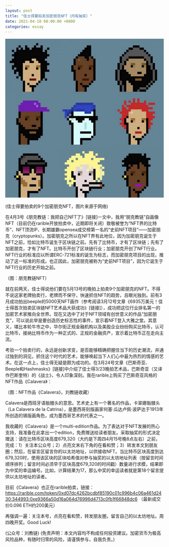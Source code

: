 ```yaml
---
layout: post
title: "佳士得要拍卖加密朋克NFT（内有抽奖）"
date: 2021-04-10 08:00:00 +0800
categories: essay
---
```


![](/images/2021/20210410.jpg)

(佳士得要拍卖的9个加密朋克NFT，图片来源于网络)

在4月3号《朋克教链：我把自己NFT了》[链接]一文中，我用“朋克教链”自画像NFT（目前仍在rarible开放拍卖中，近期即将关闭）致敬被誉为“NFT界的比特币”、NFT顶流IP、长期雄霸opensea成交榜第一名的“史前NFT项目”——加密朋克（cryptopunks）。加密朋克之所以在NFT界有此地位，因为加密朋克诞生于NFT之前，恰如比特币诞生于区块链之前。先有了比特币，才有了区块链；先有了加密朋克，才有了NFT。比特币开创了区块链行业；加密朋克开创了NFT行业。NFT行业的标准应以所谓ERC-721标准的诞生为标志，而加密朋克项目的出现，推动了这一标准的形成。也正因此，加密朋克被称为“史前NFT项目”，因为它诞生于NFT行业的历史开始之前。

（图：朋克教链NFT）

就在前两天，佳士得说他们要在5月13号的晚拍上拍卖9个加密朋克的NFT。不得不说这家老牌拍卖行，老牌而不保守，快速抓住NFT的趋势，且眼光独到。前有3月成功拍出beeple的5000天NFT画作（参考阅读3月12号文章《6935万美元！佳士得首次拍卖区块链NFT艺术品大获成功》[链接]），成功把这位行业排名第一的加密艺术家推向全世界。现在又选中了对于NFT领域有创世意义的作品“加密朋克”，可以说此举是要创造历史标志性的事件，宣示着NFT登入大雅之堂。其意义，堪比本轮牛市之中，华尔街正规金融机构以及美股企业纷纷购买比特币，认可比特币，接纳比特币作为一种正式的、正规的金融资产，宣示着比特币正在走向主流。

考验一个拍卖行的，永远是创新求变，是否能够精确把握住当下的历史潮流，并通过独到的洞见，抓住这个时代的艺术，能够唤起当下人们心中最为热烈的情感的艺术。在这一点上，佳士得无疑是颇为成功的。在3月24号文章《巴斯奇亚、Beeple和Hashmasks》[链接]中介绍了佳士得3/23晚拍艺术品，巴斯奇亚（又译作巴斯奎特）的《战士》，令人印象深刻。我在rarible上购买了巴斯奇亚风格的NFT作品《Calavera》：

（图：NFT作品《Calavera》，刘教链收藏）

Calavera是西班牙语骷髅头的意思。艺术史上有一个著名的作品，卡翠娜骷髅头（La Calavera de la Catrina），是墨西哥刻版画家何塞·瓜达卢佩·波萨达于1913年所创造的锡版画角色，成为墨西哥艺术的代表之一。

我收藏的《Calavera》是一个multi-edition作品。为了表达对于NFT发展的热心支持，我准备在此拿出一个edition，免费赠送给读者朋友。采取抽奖的形式决定赠送：请在比特币区块高度679,320（大约是下周四4月15号晚8点左右）之前，完成：1）关注本公众号；2）点亮文末右下角的在看和赞；3）转发本文到朋友圈；然后，在留言区留言你的以太坊地址，以供接收NFT。当比特币区块高度到达679,320时，使用该区块的区块哈希值对参与抽奖的以太坊地址列表（按留言时间顺序排列；留言时间必须早于区块高度679,320的时间戳）数量进行求模，结果即为中奖的幸运编号。比如，计算结果为17，那么中奖的幸运读者就是第18个留言提供以太坊地址的读者。

目前《Calavera》也正在rarible拍卖，链接：https://rarible.com/token/0xd07dc4262bcdbf85190c01c996b4c06a461d2430:344993:0xe9366a50d16a064d76996d4713c0fb1f66848dc6 （最新成交价0.096 ETH约200美元）

再强调一遍：关注本号，点亮在看和赞，转发朋友圈，留言自己的以太坊地址。周四晚开奖。Good Luck!

(公众号：刘教链)
(免责声明：本文内容均不构成任何投资建议。加密货币为极高风险品种，有随时归零的风险，请谨慎参与，自我负责。)
